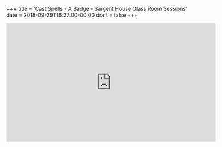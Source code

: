 +++
title = 'Cast Spells - A Badge - Sargent House Glass Room Sessions'
date = 2018-09-29T16:27:00-00:00
draft = false
+++

<iframe width="560" height="315" src="https://www.youtube.com/embed/ZsudVwc1F5I?si=r8BA0zrHYnlT3WH3" title="YouTube video player" frameborder="0" allow="accelerometer; autoplay; clipboard-write; encrypted-media; gyroscope; picture-in-picture; web-share" referrerpolicy="strict-origin-when-cross-origin" allowfullscreen></iframe>
